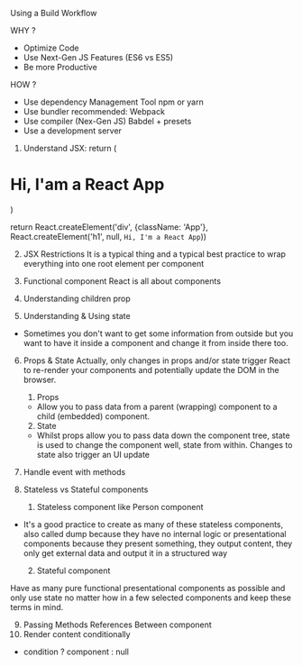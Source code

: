Using a Build Workflow

WHY ?

- Optimize Code
- Use Next-Gen JS Features (ES6 vs ES5)
- Be more Productive

HOW ?

- Use dependency Management Tool npm or yarn
- Use bundler recommended: Webpack
- Use compiler (Nex-Gen JS) Babdel + presets
- Use a development server

1. Understand JSX:
return (
  <div className="App">
    <h1>Hi, I'am a React App</h1>
  </div>
)

return React.createElement('div', {className: 'App'}, React.createElement('h1', null, `Hi, I'm a React App`))

2. JSX Restrictions
   It is a typical thing and a typical best practice to wrap everything into one root element per component

3. Functional component
   React is all about components

4. Understanding children prop
5. Understanding & Using state

- Sometimes you don't want to get some information from outside but you want to have it inside a component and change it from inside there too.

6. Props & State
   Actually, only changes in props and/or state trigger React to re-render your components and potentially update the DOM in the browser.

   1. Props

   - Allow you to pass data from a parent (wrapping) component to a child (embedded) component.

   2. State

   - Whilst props allow you to pass data down the component tree, state is used to change the component well, state from within. Changes to state also trigger an UI update

7. Handle event with methods
8. Stateless vs Stateful components
   1. Stateless component like Person component

- It's a good practice to create as many of these stateless components, also called dump because they have no internal logic or presentational components because they present something, they output content, they only get external data and output it in a structured way

  2.  Stateful component

Have as many pure functional presentational components as possible and only use state no matter how in a few selected components and keep these terms in mind.

9. Passing Methods References Between component
10. Render content conditionally

- condition ? component : null
